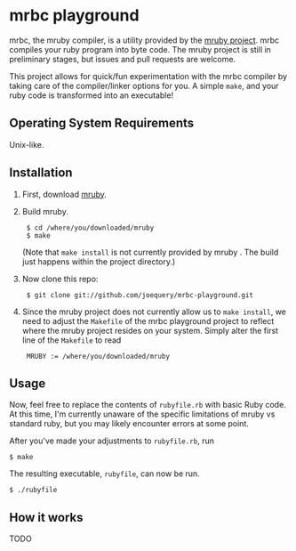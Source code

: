 mrbc playground
===============

mrbc, the mruby compiler, is a utility provided by the [mruby project][0]. mrbc
compiles your ruby program into byte code. The mruby project is still in
preliminary stages, but issues and pull requests are welcome.

This project allows for quick/fun experimentation with the mrbc compiler by
taking care of the compiler/linker options for you. A simple `make`, and your
ruby code is transformed into an executable!

Operating System Requirements
-----------------------------

Unix-like.

Installation
------------

1. First, download [mruby][0]. 
2. Build mruby.

        $ cd /where/you/downloaded/mruby
        $ make      

    (Note that `make install` is not currently provided by mruby . The build
    just happens within the project directory.)

3. Now clone this repo:

        $ git clone git://github.com/joequery/mrbc-playground.git

4. Since the mruby project does not currently allow us to `make install`, we
   need to adjust the `Makefile` of the mrbc playground project to reflect where
   the mruby project resides on your system. Simply alter the first line of the
   `Makefile` to read

        MRUBY := /where/you/downloaded/mruby

Usage
-----

Now, feel free to replace the contents of `rubyfile.rb` with basic Ruby code.
At this time, I'm currently unaware of the specific limitations of mruby vs
standard ruby, but you may likely encounter errors at some point.

After you've made your adjustments to `rubyfile.rb`, run

    $ make

The resulting executable, `rubyfile`, can now be run.

    $ ./rubyfile


How it works
------------

TODO

[0]: https://github.com/mruby/mruby
